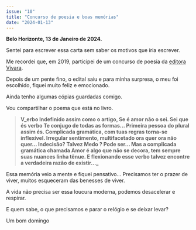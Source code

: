 ```yaml
---
issue: "10"
title: "Concurso de poesia e boas memórias"
date: "2024-01-13"
---
```


**Belo Horizonte, 13 de Janeiro de 2024.**

Sentei para escrever essa carta sem saber os motivos que iria escrever.

Me recordei que, em 2019, participei de um concurso de poesia da [editora Vivara](https://vivaraeditora.com.br/).

Depois de um pente fino, o edital saiu e para minha surpresa, o meu foi escolhido, fiquei muito feliz e emocionado.

Ainda tenho algumas cópias guardadas comigo.

Vou compartilhar o poema que está no livro.

> **V_erbo Indefinido assim como o artigo, Se é amor não o sei. Sei que és verbo Te conjugo de todas as formas… Primeira pessoa do plural assim és. Complicada gramática, com tuas regras torna-se inflexível. Irregular sentimento, multifacetado ora quer ora não quer… Indecisão? Talvez Medo ? Pode ser… Mas a complicada gramática chamada Amor é algo que não se decora, tem sempre suas nuances linha tênue. E flexionando esse verbo talvez encontre a verdadeira razão de existir…_**

Essa memória veio a mente e fiquei pensativo... Precisamos ter o prazer de viver, muitos esqueceram das benesses de viver.

A vida não precisa ser essa loucura moderna, podemos desacelerar e respirar.

E quem sabe, o que precisamos e parar o relógio e se deixar levar?

Um bom domingo

